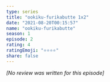 ```yaml
---
type: series
title: "ookiku-furikabutte 1x2"
date: "2021-08-20T00:15:57"
name: "ookiku-furikabutte"
season: 1
episode: 2
rating: 4
ratingEmoji: "⭐️⭐️⭐️⭐️"
share: false
---
```


*[No review was written for this episode]*
